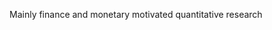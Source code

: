 Mainly finance and monetary motivated quantitative research

<!---
StianDahlstro/StianDahlstro is a ✨ special ✨ repository because its `README.md` (this file) appears on your GitHub profile.
You can click the Preview link to take a look at your changes.
--->
